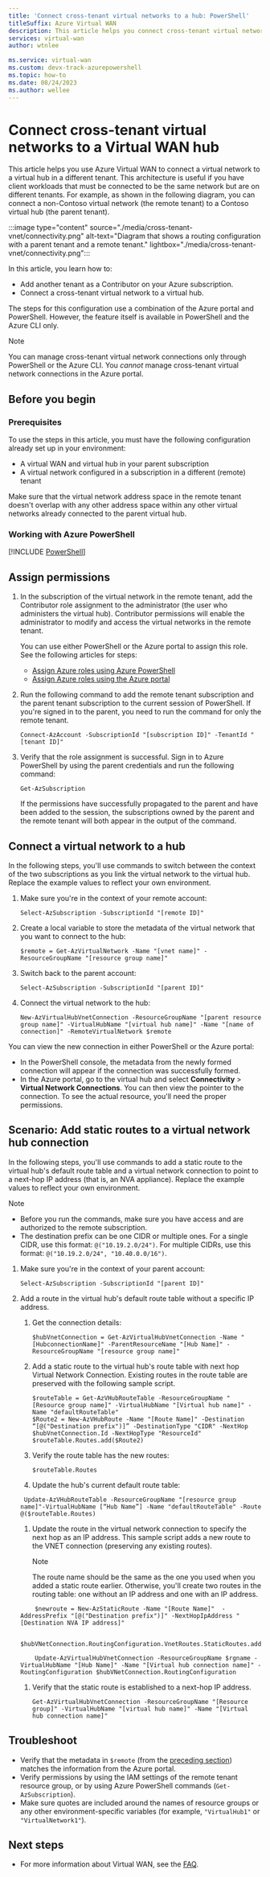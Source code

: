 ```yaml
---
title: 'Connect cross-tenant virtual networks to a hub: PowerShell'
titleSuffix: Azure Virtual WAN
description: This article helps you connect cross-tenant virtual networks to a virtual hub by using PowerShell.
services: virtual-wan
author: wtnlee

ms.service: virtual-wan
ms.custom: devx-track-azurepowershell
ms.topic: how-to
ms.date: 08/24/2023
ms.author: wellee
---
```

# Connect cross-tenant virtual networks to a Virtual WAN hub

This article helps you use Azure Virtual WAN to connect a virtual network to a virtual hub in a different tenant. This architecture is useful if you have client workloads that must be connected to be the same network but are on different tenants. For example, as shown in the following diagram, you can connect a non-Contoso virtual network (the remote tenant) to a Contoso virtual hub (the parent tenant).

:::image type="content" source="./media/cross-tenant-vnet/connectivity.png" alt-text="Diagram that shows a routing configuration with a parent tenant and a remote tenant." lightbox="./media/cross-tenant-vnet/connectivity.png":::

In this article, you learn how to:

* Add another tenant as a Contributor on your Azure subscription.
* Connect a cross-tenant virtual network to a virtual hub.

The steps for this configuration use a combination of the Azure portal and PowerShell. However, the feature itself is available in PowerShell and the Azure CLI only.

>[!NOTE]
> You can manage cross-tenant virtual network connections only through PowerShell or the Azure CLI. You *cannot* manage cross-tenant virtual network connections in the Azure portal.

## Before you begin

### Prerequisites

To use the steps in this article, you must have the following configuration already set up in your environment:

* A virtual WAN and virtual hub in your parent subscription
* A virtual network configured in a subscription in a different (remote) tenant

Make sure that the virtual network address space in the remote tenant doesn't overlap with any other address space within any other virtual networks already connected to the parent virtual hub.

### Working with Azure PowerShell

[!INCLUDE [PowerShell](~/reusable-content/ce-skilling/azure/includes/vpn-gateway-cloud-shell-powershell.md)]

## <a name="rights"></a>Assign permissions

1. In the subscription of the virtual network in the remote tenant, add the Contributor role assignment to the administrator (the user who administers the virtual hub). Contributor permissions will enable the administrator to modify and access the virtual networks in the remote tenant. 

   You can use either PowerShell or the Azure portal to assign this role. See the following articles for steps:

   * [Assign Azure roles using Azure PowerShell](../role-based-access-control/role-assignments-powershell.md)
   * [Assign Azure roles using the Azure portal](../role-based-access-control/role-assignments-portal.yml)

1. Run the following command to add the remote tenant subscription and the parent tenant subscription to the current session of PowerShell. If you're signed in to the parent, you need to run the command for only the remote tenant.

   ```azurepowershell-interactive
   Connect-AzAccount -SubscriptionId "[subscription ID]" -TenantId "[tenant ID]"
   ```

1. Verify that the role assignment is successful. Sign in to Azure PowerShell by using the parent credentials and run the following command:

   ```azurepowershell-interactive
   Get-AzSubscription
   ```

   If the permissions have successfully propagated to the parent and have been added to the session, the subscriptions owned by the parent and the remote tenant will both appear in the output of the command.

## <a name="connect"></a>Connect a virtual network to a hub

In the following steps, you'll use commands to switch between the context of the two subscriptions as you link the virtual network to the virtual hub. Replace the example values to reflect your own environment.

1. Make sure you're in the context of your remote account:

   ```azurepowershell-interactive
   Select-AzSubscription -SubscriptionId "[remote ID]"
   ```

1. Create a local variable to store the metadata of the virtual network that you want to connect to the hub:

   ```azurepowershell-interactive
   $remote = Get-AzVirtualNetwork -Name "[vnet name]" -ResourceGroupName "[resource group name]"
   ```

1. Switch back to the parent account:

   ```azurepowershell-interactive
   Select-AzSubscription -SubscriptionId "[parent ID]"
   ```

1. Connect the virtual network to the hub:

   ```azurepowershell-interactive
   New-AzVirtualHubVnetConnection -ResourceGroupName "[parent resource group name]" -VirtualHubName "[virtual hub name]" -Name "[name of connection]" -RemoteVirtualNetwork $remote
   ```

You can view the new connection in either PowerShell or the Azure portal:

* In the PowerShell console, the metadata from the newly formed connection will appear if the connection was successfully formed.
* In the Azure portal, go to the virtual hub and select **Connectivity** > **Virtual Network Connections**. You can then view the pointer to the connection. To see the actual resource, you'll need the proper permissions.

## Scenario: Add static routes to a virtual network hub connection

In the following steps, you'll use commands to add a static route to the virtual hub's default route table and a virtual network connection to point to a next-hop IP address (that is, an NVA appliance). Replace the example values to reflect your own environment.

>[!NOTE]
>- Before you run the commands, make sure you have access and are authorized to the remote subscription.
>- The destination prefix can be one CIDR or multiple ones. For a single CIDR, use this format: `@("10.19.2.0/24")`. For multiple CIDRs, use this format: `@("10.19.2.0/24", "10.40.0.0/16")`.

1. Make sure you're in the context of your parent account: 

    ```azurepowershell-interactive
    Select-AzSubscription -SubscriptionId "[parent ID]" 
    ```

2. Add a route in the virtual hub's default route table without a specific IP address.

    1. Get the connection details:

       ```azurepowershell-interactive
       $hubVnetConnection = Get-AzVirtualHubVnetConnection -Name "[HubconnectionName]" -ParentResourceName "[Hub Name]" -ResourceGroupName "[resource group name]"
       ``` 
    1. Add a static route to the virtual hub's route table with next hop Virtual Network Connection. Existing routes in the route table are preserved with the following sample script.

       ```azurepowershell-interactive
       $routeTable = Get-AzVHubRouteTable -ResourceGroupName "[Resource group name]" -VirtualHubName "[Virtual hub name]" -Name "defaultRouteTable"
       $Route2 = New-AzVHubRoute -Name "[Route Name]" -Destination “[@("Destination prefix")]” -DestinationType "CIDR" -NextHop $hubVnetConnection.Id -NextHopType "ResourceId"
       $routeTable.Routes.add($Route2)
       ```
    1. Verify the route table has the new routes:
         ```azurepowershell-interactive
       $routeTable.Routes
       ```
      
    1. Update the hub's current default route table:
      
      ```azurepowershell-interactive
       Update-AzVHubRouteTable -ResourceGroupName "[resource group name]"-VirtualHubName [“Hub Name”] -Name "defaultRouteTable" -Route @($routeTable.Routes)
      ```

    1. Update the route in the virtual network connection to specify the next hop as an IP address. This sample script adds a new route to the VNET connection (preserving any existing routes).

       > [!NOTE]
       > The route name should be the same as the one you used when you added a static route earlier. Otherwise, you'll create two routes in the routing table: one without an IP address and one with an IP address.

   ```azurepowershell-interactive
       $newroute = New-AzStaticRoute -Name "[Route Name]"  -AddressPrefix "[@("Destination prefix")]" -NextHopIpAddress "[Destination NVA IP address]"

       $hubVNetConnection.RoutingConfiguration.VnetRoutes.StaticRoutes.add($newroute)

       Update-AzVirtualHubVnetConnection -ResourceGroupName $rgname -VirtualHubName "[Hub Name]" -Name "[Virtual hub connection name]" -RoutingConfiguration $hubVNetConnection.RoutingConfiguration
    ```
    1. Verify that the static route is established to a next-hop IP address.

       ```azurepowershell-interactive
       Get-AzVirtualHubVnetConnection -ResourceGroupName "[Resource group]" -VirtualHubName "[virtual hub name]" -Name "[Virtual hub connection name]"
       ```

## <a name="troubleshoot"></a>Troubleshoot

* Verify that the metadata in `$remote` (from the [preceding section](#connect)) matches the information from the Azure portal.
* Verify permissions by using the IAM settings of the remote tenant resource group, or by using Azure PowerShell commands (`Get-AzSubscription`).
* Make sure quotes are included around the names of resource groups or any other environment-specific variables (for example, `"VirtualHub1"` or `"VirtualNetwork1"`).

## Next steps

- For more information about Virtual WAN, see the [FAQ](virtual-wan-faq.md).

